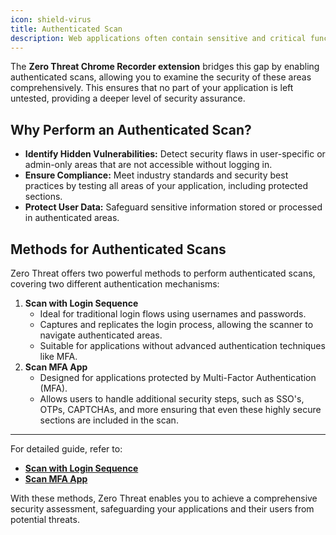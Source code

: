 ```yaml
---
icon: shield-virus
title: Authenticated Scan
description: Web applications often contain sensitive and critical functionality hidden behind authentication mechanisms. These areas, such as user dashboards, administrative panels, or protected APIs, are common targets for attackers and can harbor significant vulnerabilities. However, traditional web scanners often struggle to access these protected sections, leaving them untested.
---
```


The **Zero Threat Chrome Recorder extension** bridges this gap by enabling authenticated scans, allowing you to examine the security of these areas comprehensively. This ensures that no part of your application is left untested, providing a deeper level of security assurance.

## Why Perform an Authenticated Scan?

- **Identify Hidden Vulnerabilities:** Detect security flaws in user-specific or admin-only areas that are not accessible without logging in.
- **Ensure Compliance:** Meet industry standards and security best practices by testing all areas of your application, including protected sections.
- **Protect User Data:** Safeguard sensitive information stored or processed in authenticated areas.

## Methods for Authenticated Scans

Zero Threat offers two powerful methods to perform authenticated scans, covering two different authentication mechanisms:

1. **Scan with Login Sequence**
    - Ideal for traditional login flows using usernames and passwords.
    - Captures and replicates the login process, allowing the scanner to navigate authenticated areas.
    - Suitable for applications without advanced authentication techniques like MFA.
2. **Scan MFA App**
    - Designed for applications protected by Multi-Factor Authentication (MFA).
    - Allows users to handle additional security steps, such as SSO's, OTPs, CAPTCHAs, and more ensuring that even these highly secure sections are included in the scan.

---

For detailed guide, refer to:

- [**Scan with Login Sequence**](authenticated-scan/scan-with-login-sequence)
- [**Scan MFA App**](authenticated-scan/scan-mfa-app)

With these methods, Zero Threat enables you to achieve a comprehensive security assessment, safeguarding your applications and their users from potential threats.

